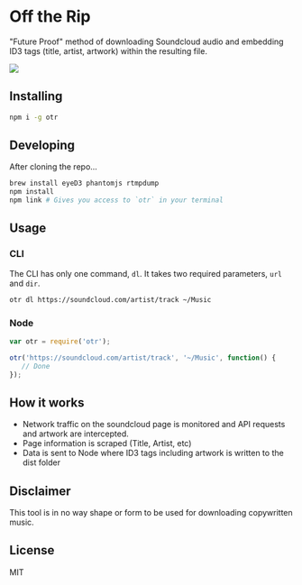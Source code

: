# Off the Rip

"Future Proof" method of downloading Soundcloud audio and embedding ID3 tags (title, artist, artwork) within the resulting file.

<img src="http://i.imgur.com/yU3M87w.jpg">

## Installing
```sh
npm i -g otr
```

## Developing
After cloning the repo...
```sh
brew install eyeD3 phantomjs rtmpdump
npm install
npm link # Gives you access to `otr` in your terminal
```

## Usage

### CLI
The CLI has only one command, `dl`. It takes two required parameters, `url` and `dir`.
```sh
otr dl https://soundcloud.com/artist/track ~/Music
```

### Node
```javascript
var otr = require('otr');

otr('https://soundcloud.com/artist/track', '~/Music', function() {
   // Done
});
```

## How it works
* Network traffic on the soundcloud page is monitored and API requests and artwork are intercepted.
* Page information is scraped (Title, Artist, etc)
* Data is sent to Node where ID3 tags including artwork is written to the dist folder

## Disclaimer
This tool is in no way shape or form to be used for downloading copywritten music.

## License
MIT

